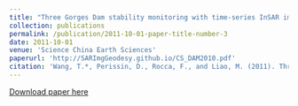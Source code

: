 ```yaml
---
title: "Three Gorges Dam stability monitoring with time-series InSAR image analysis"
collection: publications
permalink: /publication/2011-10-01-paper-title-number-3
date: 2011-10-01
venue: 'Science China Earth Sciences'
paperurl: 'http://SARImgGeodesy.github.io/CS_DAM2010.pdf'
citation: 'Wang, T.*, Perissin, D., Rocca, F., and Liao, M. (2011). Three Gorges Dam stability monitoring with time-series InSAR image analysis. Science China Earth Sciences, 54(5), 720-732.'
---
```

[Download paper here](http://SARImgGeodesy.github.io/CS_DAM2010.pdf)
